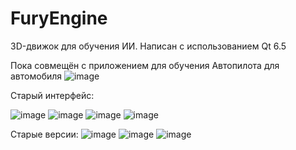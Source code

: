 # FuryEngine
3D-движок для обучения ИИ.
Написан с использованием Qt 6.5

Пока совмещён с приложением для обучения Автопилота для автомобиля
![image](https://github.com/andreyka-konareyka/FuryEngine/assets/74678430/d94e6c3a-0da6-4c37-a7d7-6fd3c8f08cf0)

Старый интерфейс:

![image](https://github.com/andreyka-konareyka/FuryEngine/assets/74678430/f12d42f9-73e7-48fd-8768-f887c6447573)
![image](https://github.com/andreyka-konareyka/FuryEngine/assets/74678430/c113a710-815a-4cea-a08f-87087057195d)
![image](https://github.com/andreyka-konareyka/FuryEngine/assets/74678430/0a8b7c33-9d65-42cb-aa42-c369b652214a)
![image](https://github.com/andreyka-konareyka/FuryEngine/assets/74678430/4fa27e9a-3354-4338-b9c6-1b397274fb5a)


Старые версии:
![image](https://github.com/andreyka-konareyka/FuryEngine/assets/74678430/a4bb8be3-2fda-4a6d-80a2-d49f77e881eb)
![image](https://github.com/andreyka-konareyka/FuryEngine/assets/74678430/eb85b528-26c8-4ad3-b17b-38400dacef62)
![image](https://github.com/andreyka-konareyka/FuryEngine/assets/74678430/09b46f0b-346e-4b1c-8de1-10b3f33a4486)
